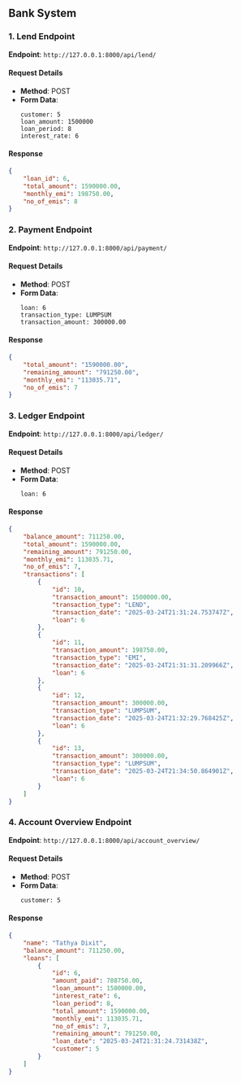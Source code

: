 ## Bank System

### 1. Lend Endpoint
**Endpoint**: `http://127.0.0.1:8000/api/lend/`

#### Request Details
- **Method**: POST
- **Form Data**:
  ```
  customer: 5
  loan_amount: 1500000
  loan_period: 8
  interest_rate: 6
  ```

#### Response
```json
{
    "loan_id": 6,
    "total_amount": 1590000.00,
    "monthly_emi": 198750.00,
    "no_of_emis": 8
}
```

### 2. Payment Endpoint
**Endpoint**: `http://127.0.0.1:8000/api/payment/`

#### Request Details
- **Method**: POST
- **Form Data**:
  ```
  loan: 6
  transaction_type: LUMPSUM
  transaction_amount: 300000.00
  ```

#### Response
```json
{
    "total_amount": "1590000.00",
    "remaining_amount": "791250.00",
    "monthly_emi": "113035.71",
    "no_of_emis": 7
}
```

### 3. Ledger Endpoint
**Endpoint**: `http://127.0.0.1:8000/api/ledger/`

#### Request Details
- **Method**: POST
- **Form Data**:
  ```
  loan: 6
  ```

#### Response
```json
{
    "balance_amount": 711250.00,
    "total_amount": 1590000.00,
    "remaining_amount": 791250.00,
    "monthly_emi": 113035.71,
    "no_of_emis": 7,
    "transactions": [
        {
            "id": 10,
            "transaction_amount": 1500000.00,
            "transaction_type": "LEND",
            "transaction_date": "2025-03-24T21:31:24.753747Z",
            "loan": 6
        },
        {
            "id": 11,
            "transaction_amount": 198750.00,
            "transaction_type": "EMI",
            "transaction_date": "2025-03-24T21:31:31.209966Z",
            "loan": 6
        },
        {
            "id": 12,
            "transaction_amount": 300000.00,
            "transaction_type": "LUMPSUM",
            "transaction_date": "2025-03-24T21:32:29.768425Z",
            "loan": 6
        },
        {
            "id": 13,
            "transaction_amount": 300000.00,
            "transaction_type": "LUMPSUM",
            "transaction_date": "2025-03-24T21:34:50.864901Z",
            "loan": 6
        }
    ]
}
```

### 4. Account Overview Endpoint
**Endpoint**: `http://127.0.0.1:8000/api/account_overview/`

#### Request Details
- **Method**: POST
- **Form Data**:
  ```
  customer: 5
  ```

#### Response
```json
{
    "name": "Tathya Dixit",
    "balance_amount": 711250.00,
    "loans": [
        {
            "id": 6,
            "amount_paid": 708750.00,
            "loan_amount": 1500000.00,
            "interest_rate": 6,
            "loan_period": 8,
            "total_amount": 1590000.00,
            "monthly_emi": 113035.71,
            "no_of_emis": 7,
            "remaining_amount": 791250.00,
            "loan_date": "2025-03-24T21:31:24.731438Z",
            "customer": 5
        }
    ]
}
```
